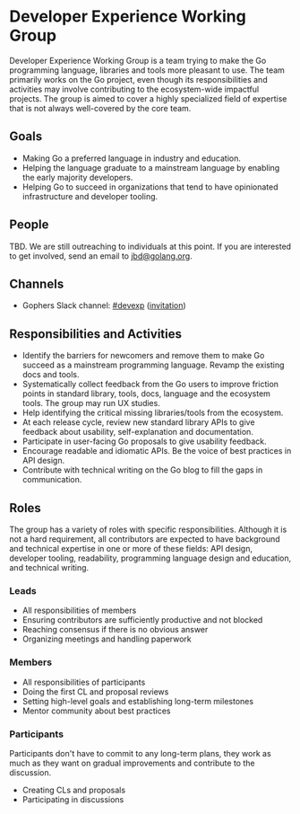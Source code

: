 # Developer Experience Working Group

Developer Experience Working Group is a team trying to make the Go programming language, libraries and tools more pleasant to use. The team primarily works on the Go project, even though its responsibilities and activities may involve contributing to the ecosystem-wide impactful projects. The group is aimed to cover a highly specialized field of expertise that is not always well-covered by the core team.

## Goals

* Making Go a preferred language in industry and education.
* Helping the language graduate to a mainstream language by enabling the early majority developers.
* Helping Go to succeed in organizations that tend to have opinionated infrastructure and developer tooling.

## People

TBD. We are still outreaching to individuals at this point. If you are interested to get involved, send an email to jbd@golang.org. 

## Channels
* Gophers Slack channel: [#devexp](https://gophers.slack.com/archives/devexp) ([invitation](https://invite.slack.golangbridge.org/))

## Responsibilities and Activities
* Identify the barriers for newcomers and remove them to make Go succeed as a mainstream programming language.
Revamp the existing docs and tools.
* Systematically collect feedback from the Go users to improve friction points in standard library, tools, docs, language and the ecosystem tools. The group may run UX studies.
* Help identifying the critical missing libraries/tools from the ecosystem.
* At each release cycle, review new standard library APIs to give feedback about usability, self-explanation and documentation.
* Participate in user-facing Go proposals to give usability feedback.
* Encourage readable and idiomatic APIs. Be the voice of best practices in API design.
* Contribute with technical writing on the Go blog to fill the gaps in communication.

## Roles

The group has a variety of roles with specific responsibilities. Although it is not a hard requirement, all contributors are expected to have background and technical expertise in one or more of these fields: API design, developer tooling, readability, programming language design and education, and technical writing.

### Leads
* All responsibilities of members
* Ensuring contributors are sufficiently productive and not blocked
* Reaching consensus if there is no obvious answer
* Organizing meetings and handling paperwork

### Members
* All responsibilities of participants
* Doing the first CL and proposal reviews
* Setting high-level goals and establishing long-term milestones
* Mentor community about best practices

### Participants
Participants don't have to commit to any long-term plans, they work as much as they want on gradual improvements and contribute to the discussion.
* Creating CLs and proposals
* Participating in discussions
